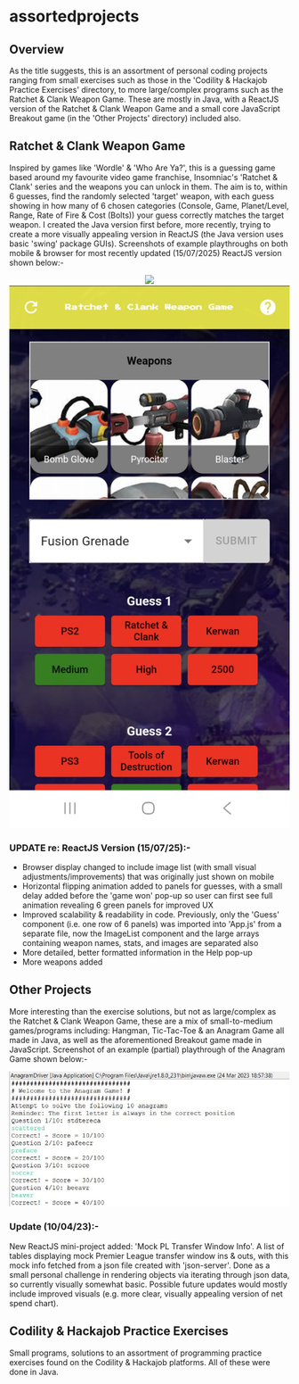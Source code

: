 # assortedprojects

## Overview
As the title suggests, this is an assortment of personal coding projects ranging from small exercises such as those in the 'Codility & Hackajob Practice Exercises' directory, to more large/complex programs such as the Ratchet & Clank Weapon Game. These are mostly in Java, with a ReactJS version of the Ratchet & Clank Weapon Game and a small core JavaScript Breakout game (in the 'Other Projects' directory) included also.

## Ratchet & Clank Weapon Game
Inspired by games like 'Wordle' & 'Who Are Ya?', this is a guessing game based around my favourite video game franchise, Insomniac's 'Ratchet & Clank' series and the weapons you can unlock in them. The aim is to, within 6 guesses, find the randomly selected 'target' weapon, with each guess showing in how many of 6 chosen categories (Console, Game, Planet/Level, Range, Rate of Fire & Cost (Bolts)) your guess correctly matches the target weapon. I created the Java version first before, more recently, trying to create a more visually appealing version in ReactJS (the Java version uses basic 'swing' package GUIs). Screenshots of example playthroughs on both mobile & browser for most recently updated (15/07/2025) ReactJS version shown below:-

<p align="center">
  <img src="/Ratchet%20&%20Clank%20Weapon%20Game/RCWG-Pics/Screenshot_2025-07-15%000505.png">
  <img src="/Ratchet%20&%20Clank%20Weapon%20Game/RCWG-Pics/1000001811.jpg">
</p>

### UPDATE re: ReactJS Version (15/07/25):-
- Browser display changed to include image list (with small visual adjustments/improvements) that was originally just shown on mobile
- Horizontal flipping animation added to panels for guesses, with a small delay added before the 'game won' pop-up so user can first see full animation revealing 6 green panels for improved UX
- Improved scalability & readability in code. Previously, only the 'Guess' component (i.e. one row of 6 panels) was imported into 'App.js' from a separate file, now the ImageList component and the large arrays containing weapon names, stats, and images are separated also
- More detailed, better formatted information in the Help pop-up
- More weapons added

## Other Projects
More interesting than the exercise solutions, but not as large/complex as the Ratchet & Clank Weapon Game, these are a mix of small-to-medium games/programs including: Hangman, Tic-Tac-Toe & an Anagram Game all made in Java, as well as the aforementioned Breakout game made in JavaScript. Screenshot of an example (partial) playthrough of the Anagram Game shown below:-

![Screenshot of Anagram Game partial example playthrough.](/Other%20Projects/OP-Pics/Screenshot%202023-03-24%20185931.jpg)

### Update (10/04/23):-
New ReactJS mini-project added: 'Mock PL Transfer Window Info'. A list of tables displaying mock Premier League transfer window ins & outs, with this mock info fetched from a json file created with 'json-server'. Done as a small personal challenge in rendering objects via iterating through json data, so currently visually somewhat basic. Possible future updates would mostly include improved visuals (e.g. more clear, visually appealing version of net spend chart).

## Codility & Hackajob Practice Exercises
Small programs, solutions to an assortment of programming practice exercises found on the Codility & Hackajob platforms. All of these were done in Java.
